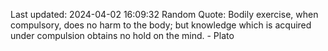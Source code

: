 Last updated: 2024-04-02 16:09:32
Random Quote: Bodily exercise, when compulsory, does no harm to the body; but knowledge which is acquired under compulsion obtains no hold on the mind. - Plato